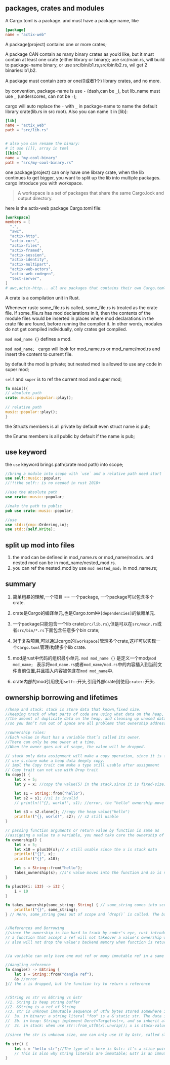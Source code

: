 ## packages, crates and modules  
A Cargo.toml is a package. and must have a package name, like 

```toml
[package]
name = "actix-web"
```

A package(project) contains one or more crates;

A package CAN contain as many binary crates as you’d like, but it must contain at least one crate (either library or binary);
use src/main.rs, will build to package-name binary, or use src/bin/b1.rs,src/bin/b2.rs, wil get 2 binaries: b1,b2.

A package must contain zero or one(0或者1个) library crates, and no more.

by convention, package-name is use `-` (dash,can be `_`), but lib_name must use `_` (underscores, can not be `-`);

cargo will auto replace the `-` with `_` in package-name to name the  default library crate(lib.rs in src root). Also you can name it in [lib]:


```toml
[lib]
name = "actix_web"
path = "src/lib.rs"


# also you can rename the binary:
# it use [[]], array in toml
[[bin]]
name = "my-cool-binary"
path = "src/my-cool-binary.rs"
```

one package(project) can only have one library crate, when the lib continues to get bigger, you want to split up the lib into multiple packages.
cargo introduce you with workspace.

> A workspace is a set of packages that share the same Cargo.lock and output directory.

here is the actix-web package Cargo.toml file:

```toml
[workspace]
members = [
  ".",
  "awc",
  "actix-http",
  "actix-cors",
  "actix-files",
  "actix-framed",
  "actix-session",
  "actix-identity",
  "actix-multipart",
  "actix-web-actors",
  "actix-web-codegen",
  "test-server",
]
# awc,actix-http... all are packages that contains their own Cargo.toml and src/lib.rs; 
``` 


A crate is a compilation unit in Rust. 

Whenever rustc some_file.rs is called, some_file.rs is treated as the crate file. 
If some_file.rs has mod declarations in it, then the contents of the module files would be inserted 
in places where mod declarations in the crate file are found, before running the compiler it. 
In other words, modules do not get compiled individually, only crates get compiled.

`mod mod_name {}` defines a mod.

`mod mod_name; ` cargo will look for mod_name.rs or mod_name/mod.rs and insert the content to current file.

by default the mod is private; but nested mod is allowed to use any code in super mod;

`self` and `super` is to ref the current mod and super mod;

```rust
fn main(){
// absolute path
crate::music::popular::play();
          
// relative path
music::popular::play();
}
```

the Structs members is all private by default even struct name is pub;

the Enums members is all public by default if the name is pub; 

## use keyword

the `use` keyword brings path(crate mod path) into scope;

```rust
//bring a module into scope with `use` and a relative path need start `self`:
use self::music::popular;
//!!!the self:: is no needed in rust 2018+

//use the absolute path
use crate::music::popular;

//make the path to public
pub use crate::music::popular;

//use
use std::{cmp::Ordering,io};
use std::{self,Write};
```

## split up mod into files
1. the mod can be defined in mod_name.rs or mod_name/mod.rs. and nested mod can be in mod_name/nested_mod.rs.
2. you can ref the nested_mod by use `mod nested_mod;` in mod_name.rs;


## summary

1. 简单粗暴的理解,一个项目 == 一个package, 一个package可以包含多个crate. 
2. crate是Cargo的编译单元,也是Cargo.toml中`[dependencies]`的依赖单元.
3. 一个package只能包含一个lib crate(`src/lib.rs`),但是可以在`src/main.rs`或者`src/bin/*.rs`下面包含任意多个bin crate;
4. 对于复杂项目,可以通过cargo的`[workspace]`管理多个crate,这样可以实现一个`Cargo.toml`管理/构建多个lib crate.

5. mod是rust中代码的组织最小单元. `mod mod_name {}` 是定义一个mod;`mod mod_name; ` 表示将`mod_name.rs`或者`mod_name/mod.rs`中的内容插入到当前文件当前位置,并且插入内容被包含在`mod mod_name`中.
6. crate内部的mod引用使用`self::`开头,引用外部crate则使用`crate::`开头.

## ownership borrowing and lifetimes
```rust
//heap and stack: stack is store data that known,fixed size.
//Keeping track of what parts of code are using what data on the heap, minimizing ...
//the amount of duplicate data on the heap, and cleaning up unused data on the heap ...
//so you don’t run out of space are all problems that ownership addresses.

//ownership rules:
//Each value in Rust has a variable that’s called its owner.
//There can only be one owner at a time.
//When the owner goes out of scope, the value will be dropped.

// stack only data assignment will make a copy operation, since it is fixed size, the copy is fast
// use s.clone make a heap data deeply copy.
// impl the Copy trait can make a type still usable after assignment
// Copy trait can not use with Drop trait
fn copy() {
    let x = 5;
    let y = x; //copy the value(5) in the stack,since it is fixed-size, the copy operation is fast

    let s1 = String::from("hello");
    let s2 = s1; //s1 is invalid
    // println!("{}, world!", s1); //error, the "hello" ownership move to s2

    let s3 = s2.clone(); //copy the heap value("hello")
    println!("{}, world!", s2); // s2 still usable
}

// passing function arguments or return value by function is same as 
//assigning a value to a variable, you need take care the ownership of heap value,
fn ownership() {
    let x = 5;
    let x10 = plus10(x);// x still usable since the x is stack data
    println!("{}", x);
    println!("{}", x10);

    let s = String::from("hello");
    takes_ownership(s); //s's value moves into the function and so is no longer valid here
}

fn plus10(i: i32) -> i32 {
    i + 10
}

fn takes_ownership(some_string: String) { // some_string comes into scope
    println!("{}", some_string);
} // Here, some_string goes out of scope and `drop()` is called. The backing memory is freed.


//References and Borrowing
//since the ownership is too hard to track by coder's eye, rust introduce the ref and borrowing
// a function that accept a ref will not takeover a value's ownership when the function is called ...
// also will not drop the value's backend memory when function is return.


//a variable can only have one mut ref or many immutable ref in a same scope;

//dangling reference
fn dangle() -> &String {
    let s = String::from("dangle ref");
    &s //error
}// the s is dropped, but the function try to return s reference


//String vs str vs &String vs &str
//1. String is heap string buffer
//2. &String is a ref of String
//3. str is unknown immutable sequence of utf8 bytes stored somewhere in memory. the memory may be:
//  3a. in binary: a string literal "foo" is a &'static str. The data is hardcoded into the executable and loaded into memory when the program runs.
//  3b. in heap: Strings implement Deref<Target=str>, and so inherit all of str's methods.
//  3c. in stack: when use str::from_utf8(x).unwrap(); x is stack-value ref

//since the str is unknown size, one can only use it by &str, called slice. slice is a view of some data.

fn str() {
    let s = "hello str";//The type of s here is &str: it’s a slice pointing to that specific point of the binary.
    // This is also why string literals are immutable; &str is an immutable reference.
}



```